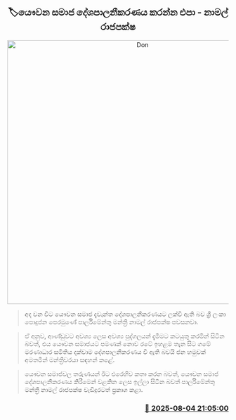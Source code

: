 <p align='center'><b><h2 align='center' title='Don't politicize youth societies - Namal Rajapaksa'>🏷යෞවන සමාජ දේශපාලනීකරණය කරන්න එපා - නාමල් රාජපක්ෂ</h2></b></p>
<p align='center'><img src='https://helakuru.sgp1.cdn.digitaloceanspaces.com/esana/images/lib/namal-rajapaksha-dodamgaslanda.jpg' width='600' alt='Don't politicize youth societies - Namal Rajapaksa'></p>

> අද වන විට යෞවන සමාජ දැවැන්ත දේශපාලනීකරණයට ලක්වී ඇති බව ශ්‍රී ලංකා පොදුජන පෙරමුණේ පාර්ලිමේන්තු මන්ත්‍රී නාමල් රාජපක්ෂ පවසනවා.

> ඒ අනුව, ආණ්ඩුවට අවශ්‍ය ලෙස අවශ්‍ය පුද්ගලයන් දැමීමට කටයුතු කරමින් සිටින බවත්, එය යෞවන සමාජයට පමණක් නොව රටේ ඉහළම තැන සිට ගමේ මරණාධාර සමිතිය දක්වාම දේශපාලනීකරණය වී ඇති බවයි ජන හමුවක් අමතමින් මන්ත්‍රීවරයා සඳහන් කළේ.

> යෞවන සමාජවල තරුණයන් ඊට එරෙහිව කතා කරන බවත්, යෞවන සමාජ දේශපාලනීකරණය කිරීමෙන් වළකින ලෙස ඉල්ලා සිටින බවත් පාර්ලිමේන්තු මන්ත්‍රී නාමල් රාජපක්ෂ වැඩිදුරටත් ප්‍රකාශ කළා.



<h3 align='right'><a href='https://www.helakuru.lk/esana/p/112431/'>📅 2025-08-04 21:05:00</a></h3>
